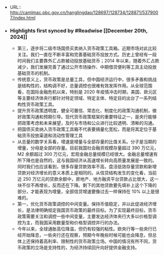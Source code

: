 - URL:: http://camlmac.pbc.gov.cn/hanglingdao/128697/128734/128871/5379007/index.html
- ### Highlights first synced by #Readwise [[December 20th, 2024]]
    - 第三，逐步将二级市场国债买卖纳入货币政策工具箱。近期市场对此比较关注。我们一直在不断丰富和完善基础货币投放方式。历史上曾经有一段时间我们主要靠外汇占款被动投放基础货币；2014 年以来，随着外汇占款减少，我们发展完善了通过公开市场操作、中期借贷便利等工具主动投放基础货币的机制。
    - 传统意义上，货币政策是总量工具，但中国经济运行中，很多矛盾和挑战是结构性的，结构调不好，总量调控也很难有效发挥作用。从全球范围看，在国际金融危机以来，特别是 2020 年疫情冲击时期，美国、欧元区等主要经济体央行都针对特定领域、特定主体、特定目的出台了一系列结构性货币政策工具。
    - 提升货币政策透明度，健全可置信、常态化、制度化的政策沟通机制，做好政策沟通和预期引导。现代货币政策框架的重要特征之一，是央行能够把政策考虑和未来展望，及时与市场和公众进行比较透明、清晰的沟通。
    - 把国债买卖纳入货币政策工具箱不代表要搞量化宽松，而是将其定位于基础货币投放渠道和流动性管理工具
    - 从总量的数学关系看，增速是增量与全部存量的比值关系。分子是当期的增量，分母是全部的存量。目前我国社会融资规模存量超过 390 万亿元，M2 余额超过 300 万亿元，宏观金融总量规模已经很大。金融总量增速有所下降也是自然的，这与我国经济从高速增长转向高质量发展是一致的。同时我们也应该看到，很多存量贷款效率不高，盘活低效存量贷款和新增贷款对经济增长的意义本质上是相同的。从信贷结构发生的变化看，当前近 250 万亿元的贷款余额中，房地产、地方融资平台贷款占比很大，这一块不仅不再增长，反而还在下降。剩下的其他贷款要先填补上这个下降的部分，才能表现为增量，全部信贷增速要像过去一样保持在 10% 以上是很难的。
    - 第一，优化货币政策调控的中间变量。保持币值稳定，并以此促进经济增长，是法律明确规定我国货币政策的最终目标。为了实现最终目标，货币政策需要关注和调控一些中间变量，主要发达经济体央行大多以价格型调控为主，而我国采用数量型和价格型调控并行的办法。
    - 今年以来，全球通胀高位降温，但仍有较强的粘性。欧央行等一些央行已经开始降息，一些央行还在观察，预期今年晚些时候可能也会降息，但总体上还保持着高利率、限制性的货币政策立场。中国的情况有所不同，货币政策的立场是支持性的，为经济持续回升向好提供金融支持。
